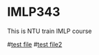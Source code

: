 # IMLP343
This is NTU train IMLP course

#[test file](https://github.com/yanjhen/IMLP343/blob/main/Unit01_Crash%20Course%20on%20Python.ipynb)
#[test file2](https://www.google.com/search?q=markdown&rlz=1C1SQJL_zh-TWTW859TW859&oq=markdown+&aqs=chrome..69i57j0i131i433i512l4j0i512l5.3093j0j7&sourceid=chrome&ie=UTF-8)
